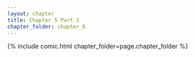 ```yaml
---
layout: chapter
title: Chapter 5 Part 2
chapter_folder: chapter_6
---
```


{% include comic.html chapter_folder=page.chapter_folder %}
